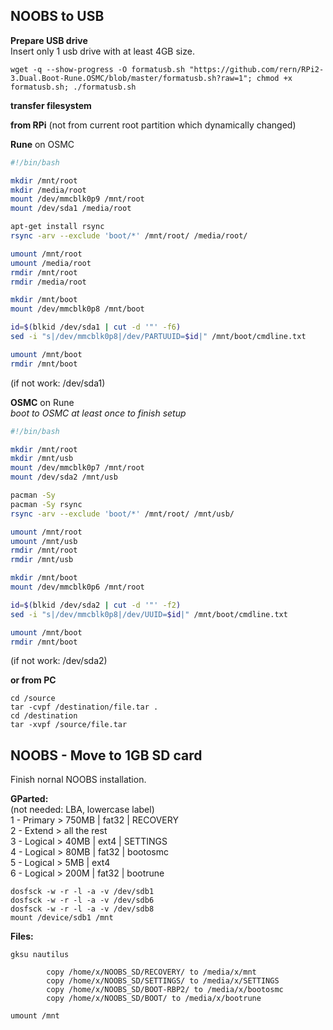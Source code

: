 NOOBS to USB
---
 
**Prepare USB drive**  
Insert only 1 usb drive with at least 4GB size.
```
wget -q --show-progress -O formatusb.sh "https://github.com/rern/RPi2-3.Dual.Boot-Rune.OSMC/blob/master/formatusb.sh?raw=1"; chmod +x formatusb.sh; ./formatusb.sh
```

**transfer filesystem**  

**from RPi** (not from current root partition which dynamically changed)  
	
**Rune** on OSMC
```bash
#!/bin/bash

mkdir /mnt/root
mkdir /media/root
mount /dev/mmcblk0p9 /mnt/root
mount /dev/sda1 /media/root

apt-get install rsync
rsync -arv --exclude 'boot/*' /mnt/root/ /media/root/ 

umount /mnt/root
umount /media/root
rmdir /mnt/root
rmdir /media/root

mkdir /mnt/boot
mount /dev/mmcblk0p8 /mnt/boot

id=$(blkid /dev/sda1 | cut -d '"' -f6)
sed -i "s|/dev/mmcblk0p8|/dev/PARTUUID=$id|" /mnt/boot/cmdline.txt

umount /mnt/boot
rmdir /mnt/boot
```
(if not work: /dev/sda1)  

**OSMC** on Rune  
_boot to OSMC at least once to finish setup_  
```bash
#!/bin/bash

mkdir /mnt/root
mkdir /mnt/usb
mount /dev/mmcblk0p7 /mnt/root
mount /dev/sda2 /mnt/usb

pacman -Sy
pacman -Sy rsync
rsync -arv --exclude 'boot/*' /mnt/root/ /mnt/usb/

umount /mnt/root
umount /mnt/usb
rmdir /mnt/root
rmdir /mnt/usb

mkdir /mnt/boot
mount /dev/mmcblk0p6 /mnt/root

id=$(blkid /dev/sda2 | cut -d '"' -f2)
sed -i "s|/dev/mmcblk0p8|/dev/UUID=$id|" /mnt/boot/cmdline.txt

umount /mnt/boot
rmdir /mnt/boot
```	
(if not work: /dev/sda2)  

**or from PC**
```
cd /source
tar -cvpf /destination/file.tar .
cd /destination
tar -xvpf /source/file.tar
```

NOOBS - Move to 1GB SD card
---
Finish nornal NOOBS installation.  

**GParted:**  
	(not needed: LBA, lowercase label)  
	1 - Primary > 750MB | fat32 | RECOVERY  
	2 - Extend > all the rest  
	3 - Logical > 40MB | ext4 | SETTINGS  
	4 - Logical > 80MB | fat32 | bootosmc  
	5 - Logical > 5MB | ext4  
	6 - Logical > 200M | fat32 | bootrune  

```
dosfsck -w -r -l -a -v /dev/sdb1
dosfsck -w -r -l -a -v /dev/sdb6
dosfsck -w -r -l -a -v /dev/sdb8
mount /device/sdb1 /mnt
```

**Files:**
```
gksu nautilus
```
```
		copy /home/x/NOOBS_SD/RECOVERY/ to /media/x/mnt
		copy /home/x/NOOBS_SD/SETTINGS/ to /media/x/SETTINGS
		copy /home/x/NOOBS_SD/BOOT-RBP2/ to /media/x/bootosmc
		copy /home/x/NOOBS_SD/BOOT/ to /media/x/bootrune
```
```
umount /mnt
```
